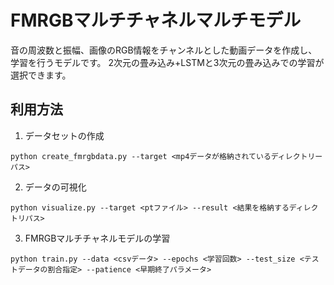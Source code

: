 # FMRGBマルチチャネルマルチモデル
音の周波数と振幅、画像のRGB情報をチャンネルとした動画データを作成し、学習を行うモデルです。
2次元の畳み込み+LSTMと3次元の畳み込みでの学習が選択できます。

## 利用方法
1. データセットの作成
```
python create_fmrgbdata.py --target <mp4データが格納されているディレクトリーパス>
```
2. データの可視化
```
python visualize.py --target <ptファイル> --result <結果を格納するディレクトリパス>
```
3. FMRGBマルチチャネルモデルの学習
```
python train.py --data <csvデータ> --epochs <学習回数> --test_size <テストデータの割合指定> --patience <早期終了パラメータ>
```

